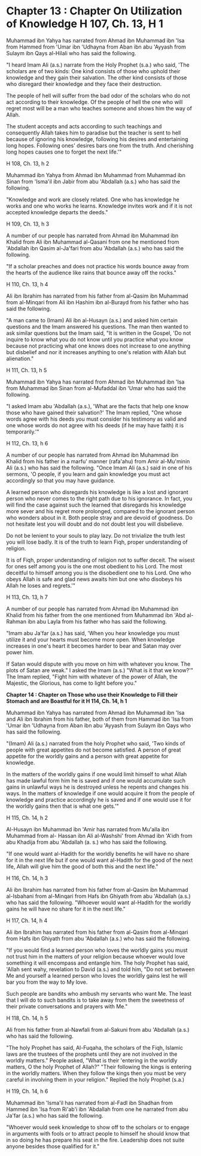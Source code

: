 Chapter 13 : Chapter On Utilization of Knowledge H 107, Ch. 13, H 1
===================================================================

Muhammad ibn Yahya has narrated from Ahmad ibn Muhammad ibn 'Isa from
Hammed from 'Umar ibn 'Udhayna from Aban ibn abu 'Ayyash from Sulaym ibn
Qays al-Hilali who has said the following.

"I heard Imam Ali (a.s.) narrate from the Holy Prophet (s.a.) who said,
'The scholars are of two kinds: One kind consists of those who uphold
their knowledge and they gain their salvation. The other kind consists
of those who disregard their knowledge and they face their
destruction.

The people of hell will suffer from the bad odor of the scholars who do
not act according to their knowledge. Of the people of hell the one who
will regret most will be a man who teaches someone and shows him the way
of Allah.

The student accepts and acts according to such teachings and
consequently Allah takes him to paradise but the teacher is sent to hell
because of ignoring his knowledge, following his desires and
entertaining long hopes. Following ones' desires bars one from the
truth. And cherishing long hopes causes one to forget the next life.'"

H 108, Ch. 13, h 2

Muhammad ibn Yahya from Ahmad ibn Muhammad from Muhammad ibn Sinan from
'Isma'il ibn Jabir from abu 'Abdallah (a.s.) who has said the
following.

"Knowledge and work are closely related. One who has knowledge he works
and one who works he learns. Knowledge invites work and if it is not
accepted knowledge departs the deeds."

H 109, Ch. 13, h 3

A number of our people has narrated from Ahmad ibn Muhammad ibn Khalid
from Ali ibn Muhammad al-Qasani from one he mentioned from 'Abdallah ibn
Qasim al-Ja'fari from abu 'Abdallah (a.s.) who has said the following.

"If a scholar preaches and does not practice his words bounce away from
the hearts of the audience like rains that bounce away off the rocks."

H 110, Ch. 13, h 4

Ali ibn Ibrahim has narrated from his father from al-Qasim ibn Muhammad
from al-Minqari from Ali ibn Hashim ibn al-Burayd from his father who
has said the following.

"A man came to (Imam) Ali ibn al-Husayn (a.s.) and asked him certain
questions and the Imam answered his questions. The man then wanted to
ask similar questions but the Imam said, "It is written in the Gospel,
'Do not inquire to know what you do not know until you practice what you
know because not practicing what one knows does not increase to one
anything but disbelief and nor it increases anything to one's relation
with Allah but alienation."

H 111, Ch. 13, h 5

Muhammad ibn Yahya has narrated from Ahmad ibn Muhammad ibn 'Isa from
Muhammad ibn Sinan from al-Mufaddal ibn 'Umar who has said the
following.

"I asked Imam abu 'Abdallah (a.s.), 'What are the facts that help one
know those who have gained their salvation?' The Imam replied, "One
whose words agree with his deeds you must consider his testimony as
valid and one whose words do not agree with his deeds (if he may have
faith) it is temporarily.'"

H 112, Ch. 13, h 6

A number of our people has narrated from Ahmad ibn Muhammad ibn Khalid
from his father in a marfu' manner (rafa'ahu) from Amir al-Mu'minin Ali
(a.s.) who has said the following. "Once Imam Ali (a.s.) said in one of
his sermons, 'O people, if you learn and gain knowledge you must act
accordingly so that you may have guidance.

A learned person who disregards his knowledge is like a lost and
ignorant person who never comes to the right path due to his ignorance.
In fact, you will find the case against such the learned that disregards
his knowledge more sever and his regret more prolonged, compared to the
ignorant person who wonders about in it. Both people stray and are
devoid of goodness. Do not hesitate lest you will doubt and do not doubt
lest you will disbelieve.

Do not be lenient to your souls to play lazy. Do not trivialize the
truth lest you will lose badly. It is of the truth to learn Fiqh, proper
understanding of religion.

It is of Fiqh, proper understanding of religion not to suffer deceit.
The wisest for ones self among you is the one most obedient to his Lord.
The most deceitful to himself among you is the disobedient one to his
Lord. One who obeys Allah is safe and glad news awaits him but one who
disobeys his Allah he loses and regrets.'"

H 113, Ch. 13, h 7

A number of our people has narrated from Ahmad ibn Muhammad ibn Khalid
from his father from the one mentioned from Muhammad ibn 'Abd al-Rahman
ibn abu Layla from his father who has said the following.

"Imam abu Ja'far (a.s.) has said, 'When you hear knowledge you must
utilize it and your hearts must become more open. When knowledge
increases in one's heart it becomes harder to bear and Satan may over
power him.

If Satan would dispute with you move on him with whatever you know. The
plots of Satan are weak." I asked the Imam (a.s.) "What is it that we
know?'" The Imam replied, "Fight him with whatever of the power of
Allah, the Majestic, the Glorious, has come to light before you."


**Chapter 14 : Chapter on Those who use their Knowledge to Fill their
Stomach and are Boastful for it H 114, Ch. 14, h 1**

Muhammad ibn Yahya has narrated from Ahmad ibn Muhammad ibn 'Isa and
Ali ibn Ibrahim from his father, both of them from Hammad ibn 'Isa from
'Umar ibn 'Udhayna from Aban ibn abu 'Ayyash from Sulaym ibn Qays who
has said the following.

"(Imam) Ali (a.s.) narrated from the holy Prophet who said, 'Two kinds
of people with great appetites do not become satisfied. A person of
great appetite for the worldly gains and a person with great appetite
for knowledge.

In the matters of the worldly gains if one would limit himself to what
Allah has made lawful form him he is saved and if one would accumulate
such gains in unlawful ways he is destroyed unless he repents and
changes his ways. In the matters of knowledge if one would acquire it
from the people of knowledge and practice accordingly he is saved and if
one would use it for the worldly gains then that is what one gets.'"

H 115, Ch. 14, h 2

Al-Husayn ibn Muhammad ibn 'Amir has narrated from Mu'alla ibn Muhammad
from al- Hassan ibn Ali al-Washshi' from Ahmad ibn 'A'idh from abu
Khadija from abu 'Abdallah (a. s.) who has said the following.

"If one would want al-Hadith for the worldly benefits he will have no
share for it in the next life but if one would want al-Hadith for the
good of the next life, Allah will give him the good of both this and the
next life."

H 116, Ch. 14, h 3

Ali ibn Ibrahim has narrated from his father from al-Qasim ibn Muhammad
al-Isbahani from al-Minqari from Hafs ibn Ghiyath from abu 'Abdallah
(a.s.) who has said the following. "Whoever would want al-Hadith for the
worldly gains he will have no share for it in the next life."

H 117, Ch. 14, h 4

Ali ibn Ibrahim has narrated from his father from al-Qasim from
al-Minqari from Hafs ibn Ghiyath from abu 'Abdallah (a.s.) who has said
the following.

"If you would find a learned person who loves the worldly gains you
must not trust him in the matters of your religion because whoever would
love something it will encompass and entangle him. The holy Prophet has
said, 'Allah sent wahy, revelation to David (a.s.) and told him, "Do not
set between Me and yourself a learned person who loves the worldly gains
lest he will bar you from the way to My love.

Such people are bandits who ambush my servants who want Me. The least
that I will do to such bandits is to take away from them the sweetness
of their private conversations and prayers with Me."

H 118, Ch. 14, h 5

Ali from his father from al-Nawfali from al-Sakuni from abu 'Abdallah
(a.s.) who has said the following.

"The holy Prophet has said, Al-Fuqaha, the scholars of the Fiqh,
Islamic laws are the trustees of the prophets until they are not
involved in the worldly matters." People asked, "What is their 'entering
in the worldly matters, O the holy Prophet of Allah?" "Their following
the kings is entering in the worldly matters. When they follow the kings
then you must be very careful in involving them in your religion."
Replied the holy Prophet (s.a.)

H 119, Ch. 14, h 6

Muhammad ibn 'Isma'il has narrated from al-Fadl ibn Shadhan from Hammed
ibn 'Isa from Ri'ab'i ibn 'Abdallah from one he narrated from abu Ja'far
(a.s.) who has said the following.

"Whoever would seek knowledge to show off to the scholars or to engage
in arguments with fools or to attract people to himself he should know
that in so doing he has prepare his seat in the fire. Leadership does
not suite anyone besides those qualified for it."


